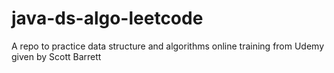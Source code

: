 # java-ds-algo-leetcode
A repo to practice data structure and algorithms online training from Udemy given by Scott Barrett
